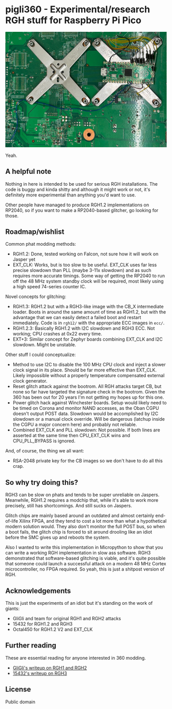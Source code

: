 # pigli360 - Experimental/research RGH stuff for Raspberry Pi Pico

![](worldsgreatestmoder.jpg)

Yeah.

## A helpful note

Nothing in here is intended to be used for serious RGH installations.
The code is buggy and kinda shitty and although it might work or not, it's definitely
more experimental than anything you'd want to use.

Other people have managed to produce RGH1.2 implementations on RP2040, so if you want
to make a RP2040-based glitcher, go looking for those.

## Roadmap/wishlist

Common phat modding methods:
- RGH1.2: Done, tested working on Falcon, not sure how it will work on Jasper yet
- EXT_CLK: Works, but is too slow to be useful. EXT_CLK uses far less precise slowdown than PLL
  (maybe 3-11x slowdown) and as such requires more accurate timings. Some way of getting the RP2040
  to run off the 48 MHz system standby clock will be required, most likely using a high speed 74-series counter IC.

Novel concepts for glitching:
- RGH1.3: RGH1.2 but with a RGH3-like image with the CB_X intermediate loader. Boots in around the same amount
  of time as RGH1.2, but with the advantage that we can easily detect a failed boot and restart immediately.
  Code is in `rgh12/` with the appropriate ECC images in `ecc/`.
- RGH1.2.3: Basically RGH1.2 with I2C slowdown and RGH3 ECC. Not working; CPU crashes at 0x22 every time.
- EXT+3: Similar concept for Zephyr boards combining EXT_CLK and I2C slowdown. Might be unstable.

Other stuff I could conceptualize:
- Method to use I2C to disable the 100 MHz CPU clock and inject a slower clock signal in its place.
  Should be far more effective than EXT_CLK. Likely impossible without a properly temperature compensated
  external clock generator.
- Reset glitch attack against the bootrom. All RGH attacks target CB, but none so far have
  targeted the signature check in the bootrom. Given the 360 has been out for 20 years I'm not
  getting my hopes up for this one.
- Power glitch hack against Winchester boards. Setup would likely need to be timed on Corona and
  monitor NAND accesses, as the Oban CGPU doesn't output POST data. Slowdown would be accomplished
  by I2C slowdown or a manual clock override. Will be dangerous (latchup inside the CGPU a major
  concern here) and probably not reliable.
- Combined EXT_CLK and PLL slowdown: Not possible. If both lines are asserted at the same time then
  CPU_EXT_CLK wins and CPU_PLL_BYPASS is ignored.

And, of course, the thing we all want:
- RSA-2048 private key for the CB images so we don't have to do all this crap.

## So why try doing this?

RGH3 can be slow on phats and tends to be super unreliable on Jaspers. Meanwhile,
RGH1.2 requires a modchip that, while it's able to work more precisely, still has
shortcomings. And still sucks on Jaspers.

Glitch chips are mainly based around an outdated and almost certainly end-of-life Xilinx
FPGA, and they tend to cost a lot more than what a hypothetical modern solution would.
They also don't monitor the full POST bus, so when a boot fails, the glitch chip is forced
to sit around drooling like an idiot before the SMC gives up and reboots the system.

Also I wanted to write this implementation in Micropython to show that you can write a working
RGH implementation in slow ass software. RGH3 demonstrated that software-based glitching is
viable, and it's quite possible that someone could launch a successful attack on a modern 48 MHz
Cortex microcontroller, no FPGA required. So yeah, this is just a shitpost version of RGH.

## Acknowledgements

This is just the experiments of an idiot but it's standing on the work of giants:

- GliGli and team for original RGH1 and RGH2 attacks
- 15432 for RGH1.2 and RGH3
- Octal450 for RGH1.2 V2 and EXT_CLK

## Further reading

These are essential reading for anyone interested in 360 modding.

- [GliGli's writeup on RGH1 and RGH2](https://free60.org/Hacks/Reset_Glitch_Hack/)
- [15432's writeup on RGH3](https://swarm.ptsecurity.com/xbox-360-security-in-details-the-long-way-to-rgh3/)

## License

Public domain